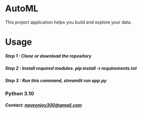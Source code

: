 # AutoML
This project application helps you build and explore your data.
# Usage
##### Step 1 : Clone or download the repository
##### Step 2 : Install required modules. pip install -r requirements.txt
##### Step 3 : Run this command, streamlit  run app.py

### Python 3.10


##### Contact: naveenjoy300@gmail.com
